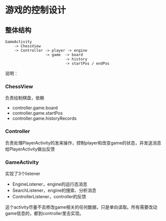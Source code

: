 # 游戏的控制设计

## 整体结构

```
GameActivity
    -> ChessView
    -> Controller -> player -> engine
                  -> game  -> board
                           -> history
                           -> startPos / endPos

```

说明：

### ChessView
负责绘制棋盘，依赖 

* controller.game.board
* controller.game.startPos
* controller.game.historyRecords

### Controller
负责处理PlayerActivity的发来操作，控制player和改变game的状态，并发送消息给PlayerActivity做出反馈

### GameActivity

实现了3个listener

* EngineListener，engine的运行态消息
* SearchListener，engine的搜索、分析消息
* ControllerListener，controller的反馈

这个activity尽量不去修改game相关的任何数据，只是单向读取。所有需要改动game信息的，都到controller里去实现。


